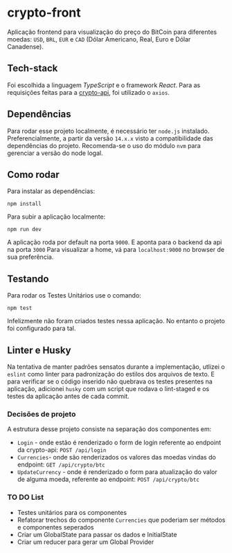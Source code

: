 # crypto-front

Aplicação frontend para visualização do preço do BitCoin para diferentes moedas: `USD`, `BRL`, `EUR` e `CAD` (Dólar Americano, Real, Euro e Dólar Canadense).
## Tech-stack

Foi escolhida a linguagem _TypeScript_ e o framework _React_. Para as requisições feitas para a [crypto-api](https://github.com/bpoliana/crypto-api), foi utilizado o `axios`. 
## Dependências
Para rodar esse projeto localmente, é necessário ter `node.js` instalado. Preferencialmente, a partir da versão `14.x.x` visto a compatibilidade das dependências do projeto. 
Recomenda-se o uso do módulo `nvm` para gerenciar a versão do node logal. 


## Como rodar 
Para instalar as dependências:
```
npm install
```
Para subir a aplicação localmente: 
```
npm run dev
```
A aplicação roda por default na porta `9000`. E aponta para o backend da api na porta `3000`
Para visualizar a home, vá para `localhost:9000` no browser de sua preferência. 

## Testando 
Para rodar os Testes Unitários use o comando: 
```
npm test
```
Infelizmente não foram criados testes nessa aplicação. No entanto o projeto foi configurado para tal.
## Linter e Husky
Na tentativa de manter padrões sensatos durante a implementação, utlizei o `eslint` como linter para padronização do estilos dos arquivos de texto. E para verificar se o código inserido não quebrava os testes presentes na aplicação, adicionei `husky` com um script que rodava o lint-staged e os testes da aplicação antes de cada commit. 




### Decisões de projeto

A estrutura desse projeto consiste na separação dos componentes em:
- `Login` - onde estão é renderizado o form de login referente ao endpoint da crypto-api: `POST /api/login`
- `Currencies`- onde são renderizados os valores das moedas vindas do endpoint: `GET /api/crypto/btc`
- `UpdateCurrency` - onde é renderizado o form para atualização do valor de alguma moeda, referente ao endpoint: `POST /api/crypto/btc`
### TO DO List 

- Testes unitários para os componentes
- Refatorar trechos do componente `Currencies` que poderiam ser métodos e componentes seperados
- Criar um GlobalState para passar os dados e InitialState
- Criar um reducer para gerar um Global Provider
